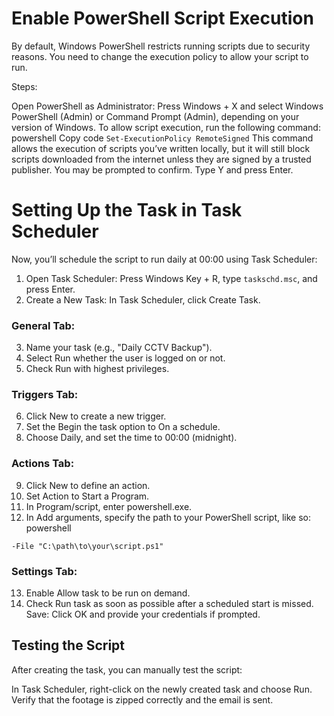 # Enable PowerShell Script Execution
By default, Windows PowerShell restricts running scripts due to security reasons. You need to change the execution policy to allow your script to run.

Steps:

Open PowerShell as Administrator:
Press Windows + X and select Windows PowerShell (Admin) or Command Prompt (Admin), depending on your version of Windows.
To allow script execution, run the following command:
powershell
Copy code
``Set-ExecutionPolicy RemoteSigned``
This command allows the execution of scripts you’ve written locally, but it will still block scripts downloaded from the internet unless they are signed by a trusted publisher.
You may be prompted to confirm. Type Y and press Enter.


# Setting Up the Task in Task Scheduler
Now, you’ll schedule the script to run daily at 00:00 using Task Scheduler:

1. Open Task Scheduler:
Press Windows Key + R, type ``taskschd.msc``, and press Enter.
2. Create a New Task:
In Task Scheduler, click Create Task.
###  General Tab:
3. Name your task (e.g., "Daily CCTV Backup").
4. Select Run whether the user is logged on or not.
5. Check Run with highest privileges.
### Triggers Tab:
6. Click New to create a new trigger.
7. Set the Begin the task option to On a schedule.
8. Choose Daily, and set the time to 00:00 (midnight).
### Actions Tab:
9. Click New to define an action.
10. Set Action to Start a Program.
11. In Program/script, enter powershell.exe.
12. In Add arguments, specify the path to your PowerShell script, like so:
powershell

``-File "C:\path\to\your\script.ps1"``
### Settings Tab:
13. Enable Allow task to be run on demand.
14. Check Run task as soon as possible after a scheduled start is missed.
Save:
Click OK and provide your credentials if prompted.
## Testing the Script
After creating the task, you can manually test the script:

In Task Scheduler, right-click on the newly created task and choose Run.
Verify that the footage is zipped correctly and the email is sent.

